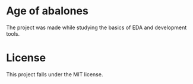 # Age of abalones
The project was made while studying the basics of EDA and development tools.

# License
This project falls under the MIT license.
